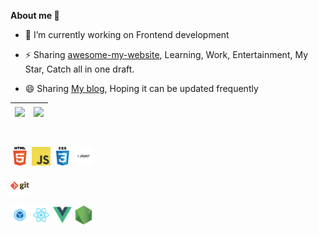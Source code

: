 **About me 👋**

- 🔭 I’m currently working on Frontend development

- ⚡ Sharing [awesome-my-website](https://zzugbb.github.io/awesome-my-website/), Learning, Work, Entertainment, My Star, Catch all in one draft.

- 😄 Sharing [My blog](https://zzugbb.github.io/), Hoping it can be updated frequently


| <img align="center" src="https://github-readme-stats.vercel.app/api?username=zzugbb&hide_title=false&show_icons=true&theme=buefy&count_private=true&include_all_commits=true&hide_border=true" /> | <img align="center" src="https://github-readme-stats.vercel.app/api/top-langs/?username=zzugbb&layout=compact&theme=buefy&size_weight=0.5&count_weight=0.5&hide_border=true" /> |
| ------------- | ------------- |
<br />

<code><img height="30" alt="html" src="https://raw.githubusercontent.com/github/explore/80688e429a7d4ef2fca1e82350fe8e3517d3494d/topics/html/html.png"></code>
<code><img height="30" alt="javascript" src="https://raw.githubusercontent.com/github/explore/80688e429a7d4ef2fca1e82350fe8e3517d3494d/topics/javascript/javascript.png"></code>
<code><img height="30" alt="css" src="https://raw.githubusercontent.com/github/explore/80688e429a7d4ef2fca1e82350fe8e3517d3494d/topics/css/css.png"></code>
<code><img height="30" alt="jquery" src="https://raw.githubusercontent.com/github/explore/80688e429a7d4ef2fca1e82350fe8e3517d3494d/topics/jquery/jquery.png"></code>

<code><img height="30" alt="git" src="https://raw.githubusercontent.com/github/explore/80688e429a7d4ef2fca1e82350fe8e3517d3494d/topics/git/git.png"></code>

<code><img height="30" alt="webpack" src="https://raw.githubusercontent.com/github/explore/80688e429a7d4ef2fca1e82350fe8e3517d3494d/topics/webpack/webpack.png"></code>
<code><img height="30" alt="React" src="https://raw.githubusercontent.com/github/explore/80688e429a7d4ef2fca1e82350fe8e3517d3494d/topics/react/react.png"></code>
<code><img height="30" alt="Vue" src="https://raw.githubusercontent.com/github/explore/80688e429a7d4ef2fca1e82350fe8e3517d3494d/topics/vue/vue.png"></code>
<code><img height="30" alt="nodejs" src="https://raw.githubusercontent.com/github/explore/80688e429a7d4ef2fca1e82350fe8e3517d3494d/topics/nodejs/nodejs.png"></code>   

<!--
### About Me 👋
**zzugbb/zzugbb** is a ✨ _special_ ✨ repository because its `README.md` (this file) appears on your GitHub profile.

#### Top Repositories


<img align="left" src="https://github-readme-stats.vercel.app/api/pin/?username=zzugbb&repo=awesome-my-website&theme=radical" />

<img align="right" src="https://github-readme-stats.vercel.app/api/pin/?username=zzugbb&repo=zzugbb.github.io&theme=tokyonight" />

<a href="https://github.com/zzugbb/awesome-my-website">
  <img align="center" src="https://github-readme-stats.vercel.app/api/pin/?username=zzugbb&repo=awesome-my-website&theme=radical" />
</a>
<a href="https://github.com/zzugbb/zzugbb.github.io">
  <img align="center" src="https://github-readme-stats.vercel.app/api/pin/?username=zzugbb&repo=zzugbb.github.io&theme=tokyonight" />
</a>

  
<img align='left' src="https://github-readme-stats.vercel.app/api?username=zzugbb&hide_title=false&show_icons=true&theme=radical&count_private=true&include_all_commits=true" />
<img align='right' src="https://github-readme-stats.vercel.app/api/top-langs/?username=zzugbb&layout=compact&theme=tokyonight&size_weight=0.5&count_weight=0.5"/>

Here are some ideas to get you started:

- 🔭 I’m currently working on ...
- 🌱 I’m currently learning ...
- 👯 I’m looking to collaborate on ...
- 🤔 I’m looking for help with ...
- 💬 Ask me about ...
- 📫 How to reach me: ...
- 😄 Pronouns: ...
- ⚡ Fun fact: ...
-->
